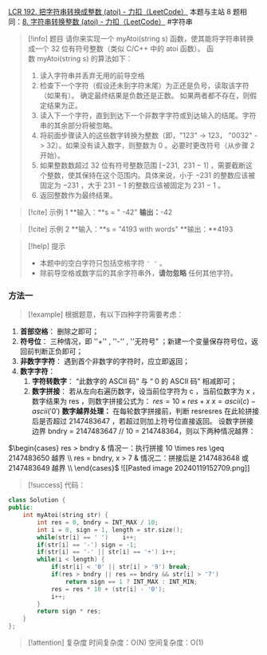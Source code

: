 [LCR 192. 把字符串转换成整数 (atoi) - 力扣（LeetCode）](https://leetcode.cn/problems/ba-zi-fu-chuan-zhuan-huan-cheng-zheng-shu-lcof/solutions/201301/mian-shi-ti-67-ba-zi-fu-chuan-zhuan-huan-cheng-z-4/)
本题与主站 8 题相同：[8. 字符串转换整数 (atoi) - 力扣（LeetCode）](https://leetcode.cn/problems/string-to-integer-atoi/description/)
#字符串 
> [!info] 题目
> 请你来实现一个 myAtoi(string s) 函数，使其能将字符串转换成一个 32 位有符号整数（类似 C/C++ 中的 atoi 函数）。
函数 myAtoi(string s) 的算法如下：
>1. 读入字符串并丢弃无用的前导空格
>2. 检查下一个字符（假设还未到字符末尾）为正还是负号，读取该字符（如果有）。 确定最终结果是负数还是正数。 如果两者都不存在，则假定结果为正。
>3. 读入下一个字符，直到到达下一个非数字字符或到达输入的结尾。字符串的其余部分将被忽略。
>4. 将前面步骤读入的这些数字转换为整数（即，"123" -> 123， "0032" -> 32）。如果没有读入数字，则整数为 0 。必要时更改符号（从步骤 2 开始）。
>5. 如果整数数超过 32 位有符号整数范围 [−231,  231 − 1] ，需要截断这个整数，使其保持在这个范围内。具体来说，小于 −231 的整数应该被固定为 −231 ，大于 231 − 1 的整数应该被固定为 231 − 1 。
>6. 返回整数作为最终结果。

> [!cite] 示例 1
> **输入：**s = "   -42"
**输出：**-42

> [!cite] 示例 2
> **输入：**s = "4193 with words"
**输出：**4193

> [!help] 提示
> - 本题中的空白字符只包括空格字符 `' '` 。
>- 除前导空格或数字后的其余字符串外，**请勿忽略** 任何其他字符。
### 方法一
> [!example] 
根据题意，有以下四种字符需要考虑：

1. **首部空格**： 删除之即可；
2. **符号位**： 三种情况，即 ''+'' , ''-'' , ''无符号" ；新建一个变量保存符号位，返回前判断正负即可；
3. **非数字字符**： 遇到首个非数字的字符时，应立即返回；
4. **数字字符**：
	1. **字符转数字**： “此数字的 ASCII 码” 与 “ 0 的 ASCII 码” 相减即可；
	2. **数字拼接**： 若从左向右遍历数字，设当前位字符为 c ，当前位数字为 x ，数字结果为 res ，则数字拼接公式为：
		$res = 10 \times res + x$ 
		$x = ascii(c) - ascii('0')$
**数字越界处理：**
在每轮数字拼接前，判断 resresres 在此轮拼接后是否超过 2147483647 ，若超过则加上符号位直接返回。
设数字拼接边界 bndry = 2147483647 // 10 = 214748364，则以下两种情况越界：

$\begin{cases} res > bndry & 情况一：执行拼接 10 \times res \geq 2147483650 越界 \\ res = bndry, x > 7 & 情况二：拼接后是 2147483648 或 2147483649 越界 \\ \end{cases}$
​![[Pasted image 20240119152709.png]]

> [!success] 代码：
```cpp
class Solution {
public:
    int myAtoi(string str) {
        int res = 0, bndry = INT_MAX / 10;
        int i = 0, sign = 1, length = str.size();
        while(str[i] == ' ')    i++;
        if(str[i] == '-') sign = -1;
        if(str[i] == '-' || str[i] == '+') i++;
        while(i < length) {
            if(str[i] < '0' || str[i] > '9') break;
            if(res > bndry || res == bndry && str[i] > '7')
                return sign == 1 ? INT_MAX : INT_MIN;
            res = res * 10 + (str[i] - '0');
            i++;
        }
        return sign * res;
    }
};
```
> [!attention] 复杂度
> 时间复杂度：O(N)
> 空间复杂度：O(1)

